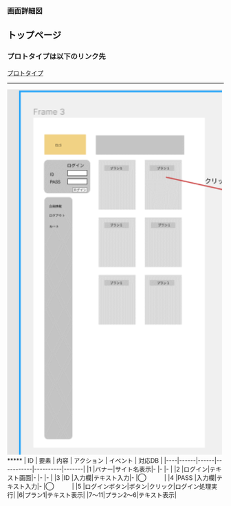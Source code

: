 ### 画面詳細図
## トップページ
### プロトタイプは以下のリンク先
[プロトタイプ](https://www.figma.com/file/ONoBK7PDom6dPhEk6BZA4E/Untitled?node-id=0%3A1)
*****
<img src="https://github.com/Aso2001148/2021sys-design/blob/main/src/md/%E7%94%BB%E9%9D%A2%E8%A9%B3%E7%B4%B0%E5%9B%B3/img/toppage.png" width="500">
*****
| ID | 要素 | 内容 | アクション | イベント | 対応DB |
|----|------|------|-----------|----------|-------|
|1   |バナー|サイト名表示|-     |-         |-      |
|2   |ログイン|テキスト画面|-    |-        |-      |
|3   |ID    |入力欄|テキスト入力|-        |◯　　　|
|4   |PASS  |入力欄|テキスト入力|-        |◯　　　|
|5   |ログインボタン|ボタン|クリック|ログイン処理実行|
|6|プラン1|テキスト表示|
|7～11|プラン2～6|テキスト表示|
